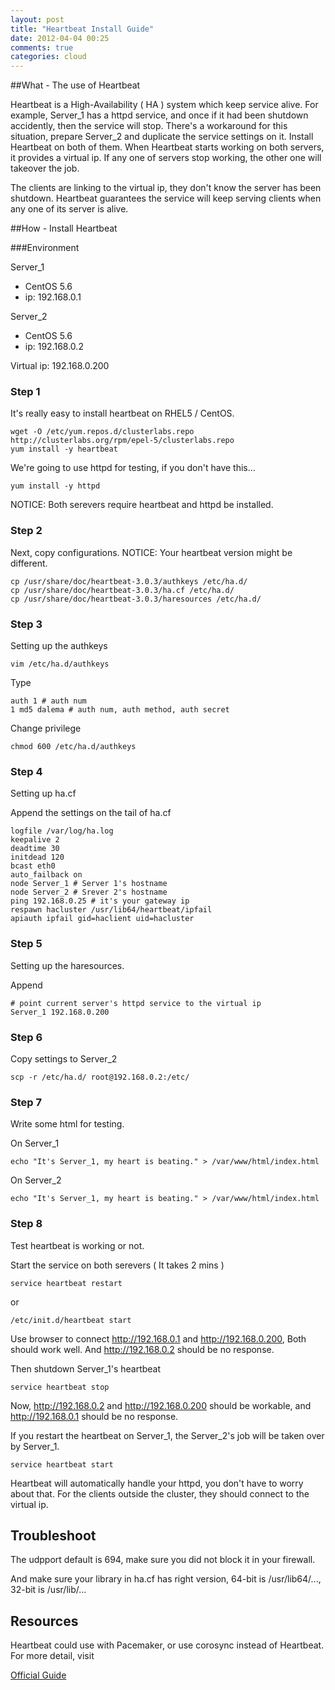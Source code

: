 ```yaml
---
layout: post
title: "Heartbeat Install Guide"
date: 2012-04-04 00:25
comments: true
categories: cloud
---
```

##What - The use of Heartbeat

Heartbeat is a High-Availability ( HA ) system which keep service alive. For example, Server_1 has a httpd service, and once if it had been shutdown accidently, then the service will stop. There's a workaround for this situation, prepare Server_2 and duplicate the service settings on it. Install Heartbeat on both of them. When Heartbeat starts working on both servers, it provides a virtual ip. If any one of servers stop working, the other one will takeover the job.

The clients are linking to the virtual ip, they don't know the server has been shutdown. Heartbeat guarantees the service will keep serving clients when any one of its server is alive.

##How - Install Heartbeat

###Environment

Server_1

* CentOS 5.6
* ip: 192.168.0.1

Server_2

* CentOS 5.6
* ip: 192.168.0.2

Virtual ip: 192.168.0.200


### Step 1

It's really easy to install heartbeat on RHEL5 / CentOS.

    wget -O /etc/yum.repos.d/clusterlabs.repo http://clusterlabs.org/rpm/epel-5/clusterlabs.repo
    yum install -y heartbeat

We're going to use httpd for testing, if you don't have this…

    yum install -y httpd

NOTICE: Both serevers require heartbeat and httpd be installed.

### Step 2

Next, copy configurations. NOTICE: Your heartbeat version might be different.

    cp /usr/share/doc/heartbeat-3.0.3/authkeys /etc/ha.d/
    cp /usr/share/doc/heartbeat-3.0.3/ha.cf /etc/ha.d/
    cp /usr/share/doc/heartbeat-3.0.3/haresources /etc/ha.d/

### Step 3

Setting up the authkeys

    vim /etc/ha.d/authkeys

Type

    auth 1 # auth num
    1 md5 dalema # auth num, auth method, auth secret

Change privilege

	chmod 600 /etc/ha.d/authkeys

### Step 4

Setting up ha.cf

Append the settings on the tail of ha.cf

	logfile /var/log/ha.log
	keepalive 2
	deadtime 30
	initdead 120
	bcast eth0
	auto_failback on
	node Server_1 # Server 1's hostname
	node Server_2 # Srever 2's hostname
	ping 192.168.0.25 # it's your gateway ip
	respawn hacluster /usr/lib64/heartbeat/ipfail
	apiauth ipfail gid=haclient uid=hacluster

### Step 5

Setting up the haresources.

Append

    # point current server's httpd service to the virtual ip
    Server_1 192.168.0.200

### Step 6

Copy settings to Server_2

	scp -r /etc/ha.d/ root@192.168.0.2:/etc/

### Step 7

Write some html for testing.

On Server_1

	echo "It's Server_1, my heart is beating." > /var/www/html/index.html

On Server_2

	echo "It's Server_1, my heart is beating." > /var/www/html/index.html

### Step 8

Test heartbeat is working or not.

Start the service on both serevers ( It takes 2 mins )

	service heartbeat restart

or

	/etc/init.d/heartbeat start

Use browser to connect http://192.168.0.1 and http://192.168.0.200,
Both should work well. And http://192.168.0.2 should be no response.

Then shutdown Server_1's heartbeat

    service heartbeat stop

Now, http://192.168.0.2 and http://192.168.0.200 should be workable, and http://192.168.0.1 should be no response.

If you restart the heartbeat on Server_1, the Server_2's job will be taken over by Server_1.

    service heartbeat start

Heartbeat will automatically handle your httpd, you don't have to worry about that. For the clients outside the cluster, they should connect to the virtual ip.

## Troubleshoot

The udpport default is 694, make sure you did not block it in your firewall.

And make sure your library in ha.cf has right version, 64-bit is /usr/lib64/..., 32-bit is /usr/lib/...

## Resources

Heartbeat could use with Pacemaker, or use corosync instead of Heartbeat. For more detail, visit

[Official Guide](http://www.linux-ha.org/doc/users-guide/users-guide.html)
